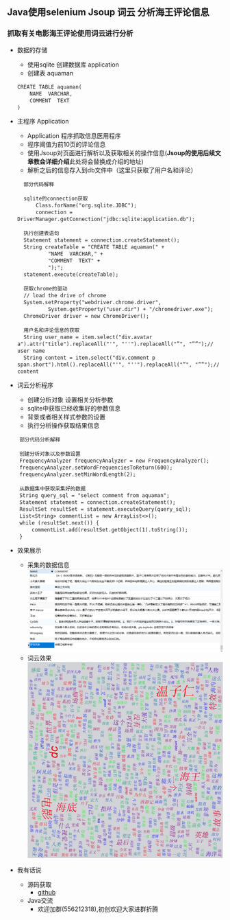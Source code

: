 ## Java使用selenium Jsoup 词云 分析海王评论信息

### 抓取有关电影海王评论使用词云进行分析
- 数据的存储
    - 使用sqlite 创建数据库 application
    - 创建表 aquaman
    ```sqlite
    CREATE TABLE aquaman(
        NAME  VARCHAR,
        COMMENT  TEXT
    )
    ```
  
  
- 主程序 Application
    - Application 程序抓取信息医用程序
    - 程序阈值为前10页的评论信息
    - 使用Jsoup对页面进行解析以及获取相关的操作信息(**Jsoup的使用后续文章教会详细介绍**此处将会替换成介绍的地址)
    - 解析之后的信息存入到db文件中（这里只获取了用户名和评论）
  
  
  ```code
    部分代码解释
    
    sqlite的connection获取
        Class.forName("org.sqlite.JDBC");
        connection = DriverManager.getConnection("jdbc:sqlite:application.db");
        
    执行创建表语句
    Statement statement = connection.createStatement();
    String createTable = "CREATE TABLE aquaman(" +
            "NAME  VARCHAR," +
            "COMMENT  TEXT" +
            ");";
    statement.execute(createTable);
    
    获取chrome的驱动
    // load the drive of chrome
    System.setProperty("webdriver.chrome.driver",
            System.getProperty("user.dir") + "/chromedriver.exe");
    ChromeDriver driver = new ChromeDriver();
    
    用户名和评论信息的获取
    String user_name = item.select("div.avatar a").attr("title").replaceAll("'", "''").replaceAll("”", "””");// user name
    String content = item.select("div.comment p span.short").html().replaceAll("'", "''").replaceAll("”", "””");// content
  ```
  
  
- 词云分析程序
    - 创建分析对象 设置相关分析参数
    - sqlite中获取已经收集好的参数信息
    - 背景或者相关样式参数的设置
    - 执行分析操作获取结果信息

```code
    部分代码分析解释
    
    创建分析对象以及参数设置
    FrequencyAnalyzer frequencyAnalyzer = new FrequencyAnalyzer();
    frequencyAnalyzer.setWordFrequenciesToReturn(600);
    frequencyAnalyzer.setMinWordLength(2);
    
    从数据集中获取采集好的数据
    String query_sql = "select comment from aquaman";
    Statement statement = connection.createStatement();
    ResultSet resultSet = statement.executeQuery(query_sql);
    List<String> commentList = new ArrayList<>();
    while (resultSet.next()) {
        commentList.add(resultSet.getObject(1).toString());
    }

```
  
    
- 效果展示
    - 采集的数据信息  
    ![数据库](./db.png)
    - 词云效果  
    ![词云效果](./aquaman.png)


- 我有话说
    - 源码获取
        - [github](https://github.com/licunzhi/dream_on_sakura_rain/tree/master/Aquaman)
    - Java交流
        - 欢迎加群(556212318),初创欢迎大家进群折腾
